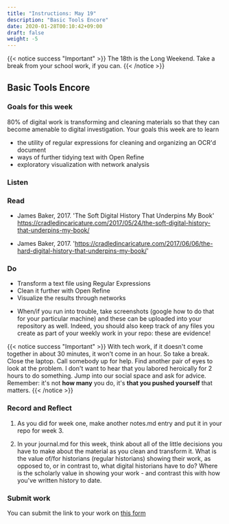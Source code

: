 ```yaml
---
title: "Instructions: May 19"
description: "Basic Tools Encore"
date: 2020-01-28T00:10:42+09:00
draft: false
weight: -5
---
```

{{< notice success "Important" >}} The 18th is the Long Weekend. Take a break from your school work, if you can.
{{< /notice >}}

## Basic Tools Encore

### Goals for this week

80% of digital work is transforming and cleaning materials so that they can become amenable to digital investigation. Your goals this week are to learn
+ the utility of regular expressions for cleaning and organizing an OCR'd document
+ ways of further tidying text with Open Refine
+ exploratory visualization with network analysis

### Listen  

### Read

+ James Baker, 2017. 'The Soft Digital History That Underpins My Book' https://cradledincaricature.com/2017/05/24/the-soft-digital-history-that-underpins-my-book/

+ James Baker, 2017. 'https://cradledincaricature.com/2017/06/06/the-hard-digital-history-that-underpins-my-book/'

### Do

+ Transform a text file using Regular Expressions
+ Clean it further with Open Refine
+ Visualize the results through networks

- When/if you run into trouble, take screenshots (google how to do that for your particular machine) and these can be uploaded into your repository as well. Indeed, you should also keep track of any files you create as part of your weekly work in your repo: these are evidence!

{{< notice success "Important" >}} With tech work, if it doesn't come together in about 30 minutes, it won't come in an hour. So take a break. Close the laptop. Call somebody up for help. Find another pair of eyes to look at the problem. I don't want to hear that you labored heroically for 2 hours to do something. Jump into our social space and ask for advice. Remember: it's not **how many** you do, it's **that you pushed yourself** that matters.
{{< /notice >}}

### Record and Reflect

1. As you did for week one, make another notes.md entry and put it in your repo for week 3.

2. In your journal.md for this week, think about all of the little decisions you have to make about the material as you clean and transform it. What is the value of/for historians (regular historians) showing their work, as opposed to, or in contrast to, what digital historians have to do? Where is the scholarly value in showing your work - and contrast this with how you've written history to date.


### Submit work

You can submit the link to your work on [this form](https://docs.google.com/forms/d/e/1FAIpQLSc3iURU-J6usI6994Hm9MkBsIViOEbnoIyqtxhmhXbFW8raAw/viewform?usp=sf_link)
